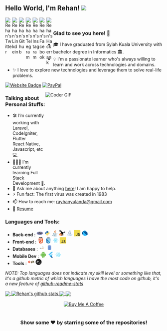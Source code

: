## Hello World, I'm Rehan! <img src="https://raw.githubusercontent.com/iampavangandhi/iampavangandhi/master/gifs/Hi.gif" width="30px"></h2>

<a href="https://twitter.com/rayhanyulanda">
  <img align="left" alt="Rehan's Twitter" width="22px" src="https://cdn.jsdelivr.net/npm/simple-icons@v3/icons/twitter.svg" />
</a>
<a href="https://linkedin.com/in/rayhanyulanda">
  <img align="left" alt="Rehan's Linkdein" width="22px" src="https://cdn.jsdelivr.net/npm/simple-icons@v3/icons/linkedin.svg" /></a>
<a href="https://github.com/rayhanyulanda">
  <img align="left" alt="Rehan's Github" width="22px" src="https://cdn.jsdelivr.net/npm/simple-icons@v3/icons/github.svg" />
</a>
<a href="https://t.me/rayhanyulanda">
  <img align="left" alt="Rehan's Telegram" width="22px" src="https://cdn.jsdelivr.net/npm/simple-icons@v3/icons/telegram.svg" />
</a>
<a href="https://instagram.com/rayhanyulanda/">
  <img align="left" alt="Rehan's Instagram" width="22px" src="https://cdn.jsdelivr.net/npm/simple-icons@v3/icons/instagram.svg" />
</a>
<a href="https://www.facebook.com/rayhanyulanda/">
  <img align="left" alt="Rehan's Facebook" width="22px" src="https://cdn.jsdelivr.net/npm/simple-icons@v3/icons/facebook.svg" />
</a>
<a href="https://www.hackerrank.com/rayhanyulanda/">
  <img align="left" alt="Rehan's Hackerrank" width="22px" src="https://cdn.jsdelivr.net/npm/simple-icons@v3/icons/hackerrank.svg" />
</a>

<br />

### Glad to see you here! 🤩 &nbsp;

- 🎓 I have graduated from Syiah Kuala University with bachelor degree in Informatics 🏛.
- 💡 I'm a passionate learner who's always willing to learn and work across technologies and domains.
- ✨ I love to explore new technologies and leverage them to solve real-life problems.

[![Website Badge](https://img.shields.io/badge/-rayhanyulanda.github.io-47CCCC?style=flat&logo=Google-Chrome&logoColor=white&link=https://rayhanyulanda.github.io)](https://rayhanyulanda.github.io) [![PayPal](https://img.shields.io/badge/-PayPal.me-informational?style=flat&logo=PayPal&logoColor=white&link=https://www.paypal.me/RayhanYulanda)](https://www.paypal.me/RayhanYulanda)

<img align="right" height="280" width="375" src="https://media.giphy.com/media/SWoSkN6DxTszqIKEqv/giphy.gif" alt="Coder GIF" />

### Talking about Personal Stuffs:

- 🛠 I’m currently working with Laravel, CodeIgniter, Flutter <br /> React Native, Javascript, etc 💻.
- 👨🏻‍💻 I’m currently learning Full Stack Development 🚀.
- 💬 Ask me about anything [here](https://github.com/rayhanyulanda/rayhanyulanda/issues/)! I am happy to help.
- ⚡ Fun fact: The first virus was created in 1983
- 📫 How to reach me: rayhanyulanda@gmail.com
- 📝 [Resume](https://linkedin.com/in/rayhanyulanda)

### Languages and Tools:

- **Back-end** :
<code><img height="20" src="https://raw.githubusercontent.com/github/explore/80688e429a7d4ef2fca1e82350fe8e3517d3494d/topics/php/php.png"></code>
<code><img height="20" src="https://raw.githubusercontent.com/github/explore/80688e429a7d4ef2fca1e82350fe8e3517d3494d/topics/python/python.png"></code>
<code><img height="20" src="https://raw.githubusercontent.com/github/explore/80688e429a7d4ef2fca1e82350fe8e3517d3494d/topics/java/java.png"></code>
<code><img height="20" src="https://raw.githubusercontent.com/github/explore/80688e429a7d4ef2fca1e82350fe8e3517d3494d/topics/perl/perl.png"></code>
<code><img height="20" src="https://raw.githubusercontent.com/github/explore/80688e429a7d4ef2fca1e82350fe8e3517d3494d/topics/c/c.png"></code>
<code><img height="20" src="https://raw.githubusercontent.com/github/explore/80688e429a7d4ef2fca1e82350fe8e3517d3494d/topics/javascript/javascript.png"></code>
<code><img height="20" src="https://raw.githubusercontent.com/github/explore/80688e429a7d4ef2fca1e82350fe8e3517d3494d/topics/dart/dart.png"></code>
- **Front-end** :
<code><img height="20" src="https://raw.githubusercontent.com/github/explore/80688e429a7d4ef2fca1e82350fe8e3517d3494d/topics/html/html.png"></code>
<code><img height="20" src="https://raw.githubusercontent.com/github/explore/80688e429a7d4ef2fca1e82350fe8e3517d3494d/topics/css/css.png"></code>
<code><img height="20" src="https://raw.githubusercontent.com/github/explore/80688e429a7d4ef2fca1e82350fe8e3517d3494d/topics/react/react.png"></code>
<code><img height="20" src="https://raw.githubusercontent.com/github/explore/80688e429a7d4ef2fca1e82350fe8e3517d3494d/topics/javascript/javascript.png"></code>
- **Databases** :
<code><img height="20" src="https://raw.githubusercontent.com/github/explore/80688e429a7d4ef2fca1e82350fe8e3517d3494d/topics/mysql/mysql.png"></code>
<code><img height="20" src="https://raw.githubusercontent.com/github/explore/80688e429a7d4ef2fca1e82350fe8e3517d3494d/topics/sql/sql.png"></code>
- **Mobile Dev** : 
<code><img height="20" src="https://raw.githubusercontent.com/github/explore/80688e429a7d4ef2fca1e82350fe8e3517d3494d/topics/android/android.png"></code>
<code><img height="20" src="https://raw.githubusercontent.com/github/explore/80688e429a7d4ef2fca1e82350fe8e3517d3494d/topics/flutter/flutter.png"></code>
<code><img height="20" src="https://raw.githubusercontent.com/github/explore/80688e429a7d4ef2fca1e82350fe8e3517d3494d/topics/react-native/react-native.png"></code>
- **Tools** :
<code><img height="20" src="https://raw.githubusercontent.com/github/explore/80688e429a7d4ef2fca1e82350fe8e3517d3494d/topics/git/git.png"></code>
<code><img height="20" src="https://raw.githubusercontent.com/github/explore/80688e429a7d4ef2fca1e82350fe8e3517d3494d/topics/terminal/terminal.png"></code>
<!--- Nodejs--><!--- nosql--><!--phpstorm-->
<!--- **Cloud Servers** : Hostinger VPS-->
<!--- gcloud-->
<!--- digitalocean-->
*NOTE: Top languages does not indicate my skill level or something like that, it's a github metric of which languages i have the most code on github, it's a new feature of [github-readme-stats](https://github.com/anuraghazra/github-readme-stats)*

<a href="https://github.com/anuraghazra/github-readme-stats">
  <img align="center" src="https://github-readme-stats.vercel.app/api/top-langs/?username=rayhanyulanda&theme=tokyonight&hide_langs_below=0.003" />
</a>
<a href="https://github.com/anuraghazra/github-readme-stats">
  <img align="center" src='https://github-readme-stats.vercel.app/api?username=rayhanyulanda&show_icons=true&theme=tokyonight&line_height=27' alt="Rehan's github stats" />
</a>

<a href="https://github.com/RayhanYulanda/Attendize-Scanner-Mobile">
  <img align="center" src="https://github-readme-stats.vercel.app/api/pin/?username=rayhanyulanda&repo=attendize-scanner-mobile&theme=prussian" />
</a>    
<a href="https://github.com/rayhanyulanda/rayhanyulanda.github.io">
  <img align="center" src="https://github-readme-stats.vercel.app/api/pin/?username=rayhanyulanda&repo=rayhanyulanda.github.io&theme=prussian" />
</a>
<br>
<br>
<div align="center">
<a href="https://www.buymeacoffee.com/rayhany" target="_blank"><img src="https://cdn.buymeacoffee.com/buttons/default-red.png" alt="Buy Me A Coffee" height="40" width="170" ></a>
</div>

#

<div align="center">

### Show some ❤️ by starring some of the repositories!

</div>
